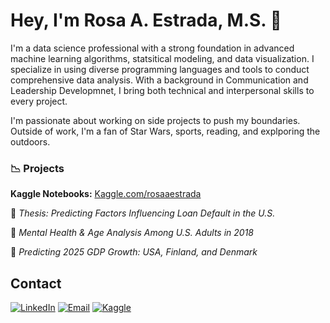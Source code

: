 # Hey, I'm Rosa A. Estrada, M.S. 👋

I'm a data science professional with a strong foundation in advanced machine learning algorithms, statsitical modeling, and data visualization. I specialize in using diverse programming languages and tools to conduct comprehensive data analysis. With a background in Communication and Leadership Developmnet, I bring both technical and interpersonal skills to every project. 

I'm passionate about working on side projects to push my boundaries. Outside of work, I'm a fan of Star Wars, sports, reading, and explporing the outdoors.


### 📉 Projects

**Kaggle Notebooks:** [Kaggle.com/rosaaestrada](https://www.kaggle.com/rosaaestrada)

  🔹 *Thesis: Predicting Factors Influencing Loan Default in the U.S.*

  🔹 *Mental Health & Age Analysis Among U.S. Adults in 2018*

  🔹 *Predicting 2025 GDP Growth: USA, Finland, and Denmark*

## Contact
[![LinkedIn](https://img.shields.io/badge/LinkedIn-0A66C2?style=for-the-badge&logo=linkedin&logoColor=white)](https://www.linkedin.com/in/rosa-a-estrada-ms/)
[![Email](https://img.shields.io/badge/Email-D14836?style=for-the-badge&logo=gmail&logoColor=white)](mailto:rae.estrada03@gmail.com)
[![Kaggle](https://img.shields.io/badge/Kaggle-20BEFF?style=for-the-badge&logo=kaggle&logoColor=white)](https://www.kaggle.com/rosaaestrada)

<!---
rosaaestrada/rosaaestrada is a ✨ special ✨ repository because its `README.md` (this file) appears on your GitHub profile.
You can click the Preview link to take a look at your changes.
--->
